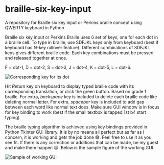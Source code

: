 # braille-six-key-input
A repository for Braille six key input or Perkins braille concept using QWERTY keyboard in Python

Braille six key input or Perkins Braille uses 6 set of keys, one for each dot in a braille cell.
To type in braille, use SDFJKL keys only from keyboard (best if keyboard has N-key rollover feature).
Different combinations of SDFJKL keys gives different braille code.
Each key combinations must be pressed and released together at once.

F = dot-1, D = dot-2, S = dot-3, J = dot-4, K = dot-5, L = dot-6.

![Corresponding key for its dot](https://user-images.githubusercontent.com/89833078/131568421-d1a54187-5b05-4d83-931d-2cb33469c1e1.png)

Hit *Return* key on keyboard to display typed braille code with its corresponding translation, or click the green button.
Based on grade 1 braille.
For extra, *backspace* key is included to delete each braille code like deleting normal letter.
For extra, *spacebar* key is included to add gap between each word like normal text does.
Make sure GUI window is in focus for key binding to work (best if the small textbox is tapped 1st b4 start typing)

The braille typing algorithm is achieved using key bindings provided in Python Tkinter GUI library.
It is by no means all perfect but as far as i concern, it is working and gets the job done :sweat_smile:.
Feel free to use it as you see fit.
If there is any correction or additions that can be made, be my guest and make them happen :wink:.
Below is the sample figure of the working GUI.

![Sample of working GUI](https://user-images.githubusercontent.com/89833078/131570856-aaef42cc-679b-415a-aecf-554da0d43e6b.PNG)
